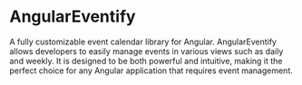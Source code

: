 # AngularEventify
A fully customizable event calendar library for Angular. AngularEventify allows developers to easily manage events in various views such as daily and weekly.  It is designed to be both powerful and intuitive, making it the perfect choice for any Angular application that requires event management.
